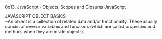 0x13. JavaScript - Objects, Scopes and Closures
JavaScript<br>

JAVASCRIPT OBJECT BASICS<br>
~An object is a collection of related data and/or functionality. These usually consist of several variables and functions (which are called properties and methods when they are inside objects).

